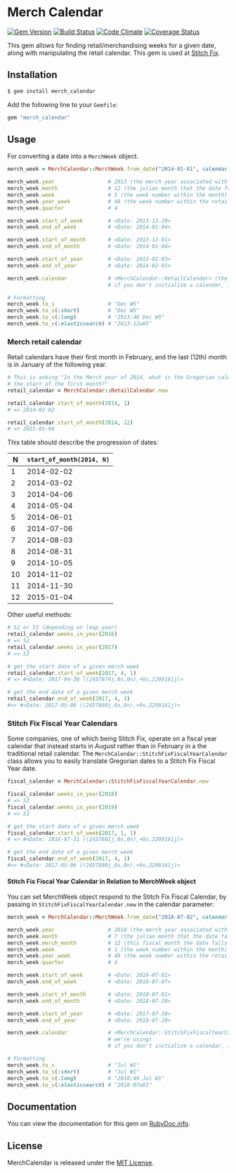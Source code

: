# Merch Calendar

[![Gem Version](https://badge.fury.io/rb/merch_calendar.svg)](http://badge.fury.io/rb/merch_calendar)
[![Build Status](https://travis-ci.org/stitchfix/merch_calendar.svg?branch=master)](https://travis-ci.org/stitchfix/merch_calendar)
[![Code Climate](https://codeclimate.com/github/stitchfix/merch_calendar/badges/gpa.svg)](https://codeclimate.com/github/stitchfix/merch_calendar)
[![Coverage Status](https://coveralls.io/repos/stitchfix/merch_calendar/badge.svg)](https://coveralls.io/r/stitchfix/merch_calendar)

This gem allows for finding retail/merchandising weeks for a given date, along with manipulating the retail calendar. 
This gem is used at [Stitch Fix](http://www.stitchfix.com/).

## Installation

```bash
$ gem install merch_calendar
```

Add the following line to your `Gemfile`:
```ruby
gem "merch_calendar"
```

## Usage

For converting a date into a `MerchWeek` object.


```ruby
merch_week = MerchCalendar::MerchWeek.from_date("2014-01-01", calendar: MerchCalendar::RetailCalendar.new)

merch_week.year                 # 2013 (the merch year associated with this date)
merch_week.month                # 12 (the julian month that the date falls in)
merch_week.week                 # 5 (the week number within the month)
merch_week.year_week            # 48 (the week number within the retail calendar year)
merch_week.quarter              # 4

merch_week.start_of_week        # <Date: 2013-12-29>
merch_week.end_of_week          # <Date: 2014-01-04>

merch_week.start_of_month       # <Date: 2013-12-01>
merch_week.end_of_month         # <Date: 2014-01-04>

merch_week.start_of_year        # <Date: 2013-02-03>
merch_week.end_of_year          # <Date: 2014-02-01>

merch_week.calendar             # <MerchCalendar::RetailCalendar> (the calendar we're using)
                                # if you don't initialize a calendar, it defaults to RetailCalendar

# Formatting
merch_week.to_s                 # "Dec W5"
merch_week.to_s(:short)         # "Dec W5"
merch_week.to_s(:long)          # "2013:48 Dec W5"
merch_week.to_s(:elasticsearch) # "2013-12w05"
```


### Merch retail calendar

Retail calendars have their first month in February, and the last (12th) month is in January of the
following year.

```ruby
# This is asking "In the Merch year of 2014, what is the Gregorian calendar date of
# the start of the first month?"
retail_calendar = MerchCalendar::RetailCalendar.new

retail_calendar.start_of_month(2014, 1)
# => 2014-02-02

retail_calendar.start_of_month(2014, 12)
# => 2015-01-04
```

This table should describe the progression of dates:

| N   |  `start_of_month(2014, N)` |
| ------------- | ------------- |
| 1   | 2014-02-02 |
| 2   | 2014-03-02 |
| 3   | 2014-04-06 |
| 4   | 2014-05-04 |
| 5   | 2014-06-01 |
| 6   | 2014-07-06 |
| 7   | 2014-08-03 |
| 8   | 2014-08-31 |
| 9   | 2014-10-05 |
| 10  | 2014-11-02 |
| 11  | 2014-11-30 |
| 12  | 2015-01-04 |


Other useful methods:

```ruby
# 52 or 53 (depending on leap year)
retail_calendar.weeks_in_year(2016)
# => 52
retail_calendar.weeks_in_year(2017)
# => 53

# get the start date of a given merch week
retail_calendar.start_of_week(2017, 4, 1)
# => #<Date: 2017-04-30 ((2457874j,0s,0n),+0s,2299161j)>

# get the end date of a given merch week
retail_calendar.end_of_week(2017, 4, 1)
#=> #<Date: 2017-05-06 ((2457880j,0s,0n),+0s,2299161j)>
```

### Stitch Fix Fiscal Year Calendars
Some companies, one of which being Stitch Fix, operate on a fiscal year calendar that instead starts in August 
rather than in February in a the traditional retail calendar.  The `MerchCalendar::StitchFixFiscalYearCalendar` class 
allows you to easily translate Gregorian dates to a Stitch Fix Fiscal Year date.

```ruby
fiscal_calendar = MerchCalendar::StitchFixFiscalYearCalendar.new

fiscal_calendar.weeks_in_year(2018)
# => 52
fiscal_calendar.weeks_in_year(2019)
# => 53

# get the start date of a given merch week
fiscal_calendar.start_of_week(2017, 1, 1)
# => #<Date: 2016-07-31 ((2457601j,0s,0n),+0s,2299161j)>

# get the end date of a given merch week
fiscal_calendar.end_of_week(2017, 4, 1)
#=> #<Date: 2017-05-06 ((2457880j,0s,0n),+0s,2299161j)>
```

#### Stitch Fix Fiscal Year Calendar in Relation to MerchWeek object
You can set MerchWeek object respond to the Stitch Fix Fiscal Calendar, by passing in `StitchFixFiscalYearCalendar.new` in the calendar parameter:

```ruby
merch_week = MerchCalendar::MerchWeek.from_date("2018-07-02", calendar: MerchCalendar::StitchFixFiscalYearCalendar.new)

merch_week.year                 # 2018 (the merch year associated with this date)
merch_week.month                # 7 (the julian month that the date falls in)
merch_week.merch_month          # 12 (this fiscal month the date falls in)
merch_week.week                 # 1 (the week number within the month)
merch_week.year_week            # 49 (the week number within the retail calendar year)
merch_week.quarter              # 4

merch_week.start_of_week        # <Date: 2018-07-01>
merch_week.end_of_week          # <Date: 2018-07-07>

merch_week.start_of_month       # <Date: 2018-07-01>
merch_week.end_of_month         # <Date: 2018-07-28>

merch_week.start_of_year        # <Date: 2017-07-30>
merch_week.end_of_year          # <Date: 2018-07-28>

merch_week.calendar             # <MerchCalendar::StitchFixFiscalYearCalendar> (the calendar
                                # we're using)
                                # if you don't initialize a calendar, it defaults to RetailCalendar

# Formatting
merch_week.to_s                 # "Jul W1"
merch_week.to_s(:short)         # "Jul W1"
merch_week.to_s(:long)          # "2018:49 Jul W1"
merch_week.to_s(:elasticsearch) # "2018-07w01"
```

## Documentation
You can view the documentation for this gem on [RubyDoc.info](http://www.rubydoc.info/github/stitchfix/merch_calendar/master).

## License
MerchCalendar is released under the [MIT License](http://www.opensource.org/licenses/MIT).
